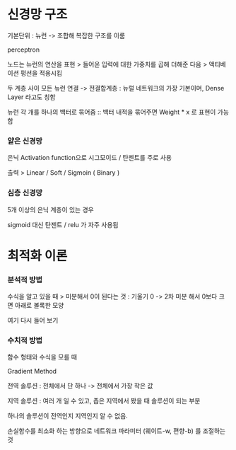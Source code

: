 # 신경망 구조

기본단위 : 뉴런 -> 조합해 복잡한 구조를 이룸

perceptron

노드는 뉴런의 연산을 표현 > 들어온 입력에 대한 가중치를 곱해 더해준 다음 > 액티베이션 펑션을 적용시킴

두 계층 사이 모든 뉴런 연결 -> 전결합계층 : 뉴럴 네트워크의 가장 기본이며, Dense Layer 라고도 칭함

뉴런 각 개를 하나의 백터로 묶어줌 :: 백터 내적을 묶어주면 Weight * x 로 표현이 가능함



### 얕은 신경망

은닉 Activation function으로 시그모이드 / 탄젠트를 주로 사용

출력 > Linear / Soft / Sigmoin ( Binary )



### 심층 신경망

5개 이상의 은닉 계층이 있는 경우 

sigmoid 대신 탄젠트 / relu 가 자주 사용됨







# 최적화 이론

### 분석적 방법 

수식을 알고 있을 때 > 미분해서 0이 된다는 것 : 기울기 0 -> 2차 미분 해서 0보다 크면 아래로 볼록한 모양

여기 다시 들어 보기



### 수치적 방법

함수 형태와 수식을 모를 때 

Gradient Method



전역 솔루션 : 전체에서 단 하나 -> 전체에서 가장 작은 값

지역 솔루션 : 여러 개 일 수 있고, 좁은 지역에서 봤을 때 솔루션이 되는 부분

하나의 솔루션이 전역인지 지역인지 알 수 없음. 

손실함수를 최소화 하는 방향으로 네트워크 파라미터 (웨이트-w, 편향-b) 를 조절하는 것 

